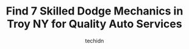---
layout: ampstory
image: https://images.unsplash.com/photo-1619843810917-548e472b9055?ixlib=rb-4.0.3&ixid=MnwxMjA3fDB8MHxwaG90by1wYWdlfHx8fGVufDB8fHx8&auto=format&fit=crop&w=640&h=853&q=80
author: techidn
featured: false
description: When it comes to maintaining and repairing your vehicle in Troy NY, USA, you deserve nothing but the best. Thats why the 7 best Dodge Mechanic in the area are here to offer their expertise,
title: Find 7 Skilled Dodge Mechanics in Troy NY for Quality Auto Services
cover:
   title: Find 7 Skilled Dodge Mechanics in Troy NY for Quality Auto Services
   subtitle: Rickpate
   background: https://images.unsplash.com/photo-1619843810917-548e472b9055?ixlib=rb-4.0.3&ixid=MnwxMjA3fDB8MHxwaG90by1wYWdlfHx8fGVufDB8fHx8&auto=format&fit=crop&w=640&h=853&q=80

pages: 
 - layout: thirds
   top: <h1>#1 Georges Auto Repair</h1>
   bottom: "<p>I have a Jeep, so you know what that means.. Just Empty Every Pocket.. But that wasnt the case for these pros! Corey and his team of honest, hardworking, and exp</p>"
   background: https://www.knot35.com/toplist/wp-content/uploads/2023/06/best-dodge-mechanic-1-in-troy-ny-1685839004.jpeg
   backgroundblur: true
 - layout: thirds
   top: <h1>#2 A-1 Automotive</h1>
   bottom: "<p>325 2nd Ave, Troy, NY 12182, United States</p>"
   background: https://www.knot35.com/toplist/wp-content/uploads/2023/06/best-dodge-mechanic-2-in-troy-ny-1685839004.png
   cta:
      link: https://www.knot35.com/toplist/find-7-skilled-dodge-mechanics-in-troy-ny-for-quality-auto-services/
      text: Find 7 Skilled Dodge Mechanics in Troy NY for Quality Auto Services
 - layout: thirds
   top: <h1>#3 Fitzgeralds Automotive</h1>
   bottom: "<p>634 5th Ave, Troy, NY 12182, United States</p>"
   background: https://www.knot35.com/toplist/wp-content/uploads/2023/06/best-dodge-mechanic-3-in-troy-ny-1685839006.png
   cta:
      link: https://www.knot35.com/toplist/find-7-skilled-dodge-mechanics-in-troy-ny-for-quality-auto-services/
      text: Find 7 Skilled Dodge Mechanics in Troy NY for Quality Auto Services
 - layout: thirds
   top: <h1>#4 Automasters Car Care</h1>
   bottom: "<p>644 Pawling Ave, Troy, NY 12180, United States</p>"
   background: https://images.unsplash.com/photo-1557672172-298e090bd0f1?ixlib=rb-4.0.3&ixid=MnwxMjA3fDB8MHxwaG90by1wYWdlfHx8fGVufDB8fHx8&auto=format&fit=crop&w=640&h=853&q=80
   cta:
      link: https://www.knot35.com/toplist/find-7-skilled-dodge-mechanics-in-troy-ny-for-quality-auto-services/
      text: Find 7 Skilled Dodge Mechanics in Troy NY for Quality Auto Services
 - layout: thirds
   top: <h1>#5 DeRubertis Auto Service & Sales</h1>
   bottom: "<p>386 5th Ave, Troy, NY 12182, United States</p>"
   background: https://images.unsplash.com/photo-1602536052359-ef94c21c5948?ixlib=rb-4.0.3&ixid=MnwxMjA3fDB8MHxwaG90by1wYWdlfHx8fGVufDB8fHx8&auto=format&fit=crop&w=640&h=853&q=80
   cta:
      link: https://www.knot35.com/toplist/find-7-skilled-dodge-mechanics-in-troy-ny-for-quality-auto-services/
      text: Find 7 Skilled Dodge Mechanics in Troy NY for Quality Auto Services
 - layout: thirds
   top: <h1>#6 McKay Family Automotive</h1>
   bottom: "<p>1626 5th Ave, Troy, NY 12180, United States</p>"
   background: https://images.unsplash.com/photo-1595364397663-fca4f075d796?ixlib=rb-4.0.3&ixid=MnwxMjA3fDB8MHxwaG90by1wYWdlfHx8fGVufDB8fHx8&auto=format&fit=crop&w=640&h=853&q=80
   cta:
      link: https://www.knot35.com/toplist/find-7-skilled-dodge-mechanics-in-troy-ny-for-quality-auto-services/
      text: Find 7 Skilled Dodge Mechanics in Troy NY for Quality Auto Services
 - layout: thirds
   top: <h1>#7 Vons Airline Service Station</h1>
   bottom: "<p>350 3rd St, Troy, NY 12180, United States</p>"
   background: https://images.unsplash.com/photo-1632260260864-caf7fde5ec36?ixlib=rb-4.0.3&ixid=MnwxMjA3fDB8MHxwaG90by1wYWdlfHx8fGVufDB8fHx8&auto=format&fit=crop&w=640&h=853&q=80
   cta:
      link: https://www.knot35.com/toplist/find-7-skilled-dodge-mechanics-in-troy-ny-for-quality-auto-services/
      text: Find 7 Skilled Dodge Mechanics in Troy NY for Quality Auto Services
 - layout: thirds
   middle: Continue reading...
   background: https://images.unsplash.com/photo-1547366785-564103df7e13?ixlib=rb-4.0.3&ixid=MnwxMjA3fDB8MHxwaG90by1wYWdlfHx8fGVufDB8fHx8&auto=format&fit=crop&w=640&h=853&q=80
   cta:
      link: https://www.knot35.com/toplist/find-7-skilled-dodge-mechanics-in-troy-ny-for-quality-auto-services/
      text: Find 7 Skilled Dodge Mechanics in Troy NY for Quality Auto Services
      
---